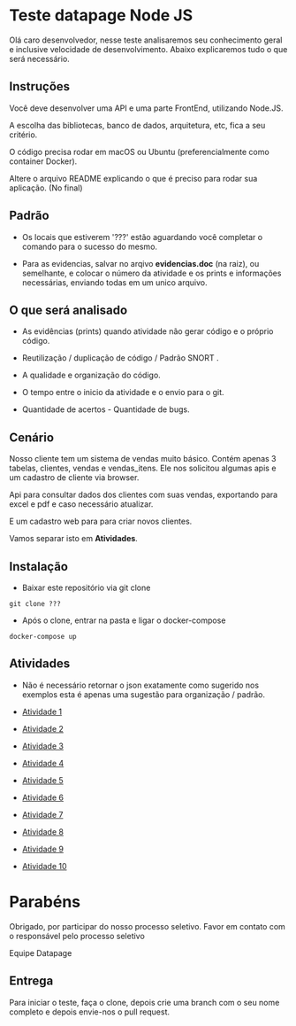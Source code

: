 # Teste datapage Node JS

Olá caro desenvolvedor, nesse teste analisaremos seu conhecimento geral e inclusive velocidade de desenvolvimento. Abaixo explicaremos tudo o que será necessário.

## Instruções

Você deve desenvolver uma API e uma parte FrontEnd, utilizando Node.JS.

A escolha das bibliotecas, banco de dados, arquitetura, etc, fica a seu critério.

O código precisa rodar em macOS ou Ubuntu (preferencialmente como container Docker).

Altere o arquivo README explicando o que é preciso para rodar sua aplicação. (No final)

## Padrão

- Os locais que estiverem '???' estão aguardando você completar o comando para o sucesso do mesmo.

- Para as evidencias, salvar no arqivo **evidencias.doc** (na raiz), ou semelhante, e colocar o número da atividade e os prints e informações necessárias, enviando todas em um unico arquivo.

## O que será analisado

- As evidências (prints) quando atividade não gerar código e o próprio código.

- Reutilização / duplicação de código / Padrão SNORT .

- A qualidade e organização do código.

- O tempo entre o inicio da atividade e o envio para o git.

- Quantidade de acertos - Quantidade de bugs.

## Cenário

Nosso cliente tem um sistema de vendas muito básico.
Contém apenas 3 tabelas, clientes, vendas e vendas_itens. Ele nos solicitou algumas apis e um cadastro de cliente via browser.

Api para consultar dados dos clientes com suas vendas, exportando para excel e pdf e caso necessário atualizar.

E um cadastro web para para criar novos clientes.

Vamos separar isto em **Atividades**.

## Instalação

- Baixar este repositório via git clone

`git clone ???`

- Após o clone, entrar na pasta e ligar o docker-compose

`docker-compose up`

## Atividades

- Não é necessário retornar o json exatamente como sugerido nos exemplos esta é apenas uma sugestão para organização / padrão.

- [Atividade 1](/atividades/atividade1.md)
- [Atividade 2](/atividades/atividade2.md)
- [Atividade 3](/atividades/atividade3.md)
- [Atividade 4](/atividades/atividade4.md)
- [Atividade 5](/atividades/atividade5.md)
- [Atividade 6](/atividades/atividade6.md)
- [Atividade 7](/atividades/atividade7.md)
- [Atividade 8](/atividades/atividade8.md)
- [Atividade 9](/atividades/atividade9.md)
- [Atividade 10](/atividades/atividade10.md)

# Parabéns

Obrigado, por participar do nosso processo seletivo.
Favor em contato com o responsável pelo processo seletivo

Equipe Datapage

## Entrega

Para iniciar o teste, faça o clone, depois crie uma branch com o seu nome completo e depois envie-nos o pull request.
